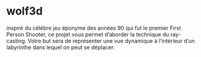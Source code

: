 # wolf3d

inspiré du célèbre jeu éponyme des années 90 qui fut le premier First Person Shooter, 
ce projet vous permet d’aborder la technique du ray-casting. 
Votre but sera de représenter une vue dynamique à l’intérieur d’un labyrinthe dans lequel on peut se déplacer.
